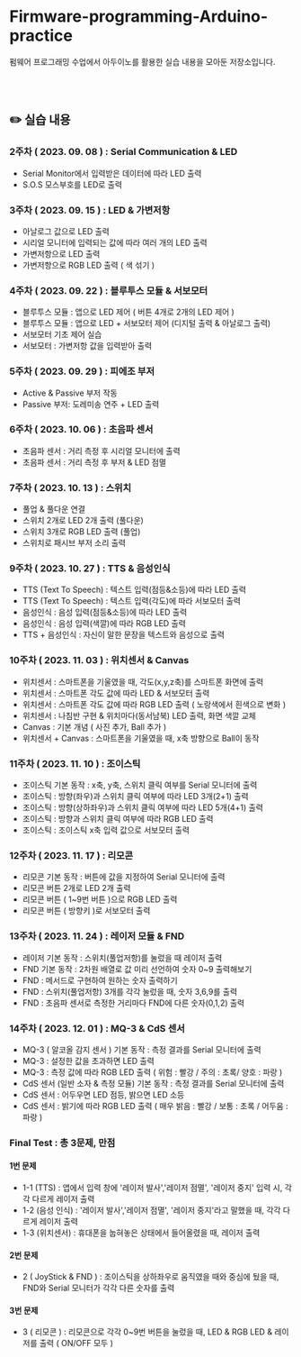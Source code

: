 # Firmware-programming-Arduino-practice
펌웨어 프로그래밍 수업에서 아두이노를 활용한 실습 내용을 모아둔 저장소입니다.

<br><br>

## ✏️ 실습 내용

### 2주차 ( 2023. 09. 08 ) : Serial Communication & LED
- Serial Monitor에서 입력받은 데이터에 따라 LED 출력
- S.O.S 모스부호를 LED로 출력

### 3주차 ( 2023. 09. 15 ) : LED & 가변저항
- 아날로그 값으로 LED 출력
- 시리얼 모니터에 입력되는 값에 따라 여러 개의 LED 출력
- 가변저항으로 LED 출력
- 가변저항으로 RGB LED 출력 ( 색 섞기 )


### 4주차 ( 2023. 09. 22 ) : 블루투스 모듈 & 서보모터
- 블루투스 모듈 : 앱으로 LED 제어 ( 버튼 4개로 2개의 LED 제어 )
- 블루투스 모듈 : 앱으로 LED + 서보모터 제어 (디지털 출력 & 아날로그 출력)
- 서보모터 기초 제어 실습
- 서보모터 : 가변저항 값을 입력받아 출력


### 5주차 ( 2023. 09. 29 ) : 피에조 부저
- Active & Passive 부저 작동
- Passive 부저: 도레미송 연주 + LED 출력


### 6주차 ( 2023. 10. 06 ) :  초음파 센서
- 초음파 센서 : 거리 측정 후 시리얼 모니터에 출력
- 초음파 센서 : 거리 측정 후 부저 & LED 점멸


### 7주차 ( 2023. 10. 13 ) : 스위치
- 풀업 & 풀다운 연결
- 스위치 2개로 LED 2개 출력 (풀다운)
- 스위치 3개로 RGB LED 출력 (풀업)
- 스위치로 패시브 부저 소리 출력


### 9주차 ( 2023. 10. 27 ) : TTS & 음성인식
- TTS (Text To Speech) : 텍스트 입력(점등&소등)에 따라 LED 출력
- TTS (Text To Speech) : 텍스트 입력(각도)에 따라 서보모터 출력
- 음성인식 : 음성 입력(점등&소등)에 따라 LED 출력
- 음성인식 : 음성 입력(색깔)에 따라 RGB LED 출력
- TTS + 음성인식 : 자신이 말한 문장을 텍스트와 음성으로 출력


### 10주차 ( 2023. 11. 03 ) : 위치센서 & Canvas
- 위치센서 : 스마트폰을 기울였을 때, 각도(x,y,z축)를 스마트폰 화면에 출력
- 위치센서 : 스마트폰 각도 값에 따라 LED & 서보모터 출력
- 위치센서 : 스마트폰 각도 값에 따라 RGB LED 출력 ( 노랑색에서 흰색으로 변화 )
- 위치센서 : 나침반 구현 & 위치마다(동서남북) LED 출력, 화면 색깔 교체
- Canvas : 기본 개념 ( 사진 추가, Ball 추가 )
- 위치센서 + Canvas : 스마트폰을 기울였을 때, x축 방향으로 Ball이 동작 


### 11주차 ( 2023. 11. 10 ) : 조이스틱
- 조이스틱 기본 동작 : x축, y축, 스위치 클릭 여부를 Serial 모니터에 출력
- 조이스틱 : 방향(좌우)과 스위치 클릭 여부에 따라 LED 3개(2+1) 출력
- 조이스틱 : 방향(상하좌우)과 스위치 클릭 여부에 따라 LED 5개(4+1) 출력
- 조이스틱 : 방향과 스위치 클릭 여부에 따라 RGB LED 출력
- 조이스틱 : 조이스틱 x축 입력 값으로 서보모터 출력


### 12주차 ( 2023. 11. 17 ) : 리모콘
- 리모콘 기본 동작 : 버튼에 값을 지정하여 Serial 모니터에 출력
- 리모콘 버튼 2개로 LED 2개 출력
- 리모콘 버튼 ( 1~9번 버튼 )으로 RGB LED 출력
- 리모콘 버튼 ( 방향키 )로 서보모터 출력


### 13주차 ( 2023. 11. 24 ) : 레이저 모듈 & FND
- 레이저 기본 동작 : 스위치(풀업저항)를 눌렀을 때 레이저 출력
- FND 기본 동작 : 2차원 배열로 값 미리 선언하여 숫자 0~9 출력해보기
- FND : 메서드로 구현하여 원하는 숫자 출력하기
- FND : 스위치(풀업저항) 3개를 각각 눌렀을 때, 숫자 3,6,9를 출력
- FND : 초음파 센서로 측정한 거리마다 FND에 다른 숫자(0,1,2) 출력


### 14주차 ( 2023. 12. 01 ) : MQ-3 & CdS 센서
- MQ-3 ( 알코올 감지 센서 ) 기본 동작 : 측정 결과를 Serial 모니터에 출력
- MQ-3 : 설정한 값을 초과하면 LED 출력 
- MQ-3 : 측정 값에 따라 RGB LED 출력
        ( 위험 : 빨강 / 주의 : 초록/ 양호 : 파랑 )
- CdS 센서 (일반 소자 & 측정 모듈) 기본 동작 : 측정 결과를 Serial 모니터에 출력
- CdS 센서 : 어두우면 LED 점등, 밝으면 LED 소등
- CdS 센서 : 밝기에 따라 RGB LED 출력
            ( 매우 밝음 : 빨강 / 보통 : 초록 / 어두움 : 파랑 )


### Final Test : 총 3문제, 만점
#### 1번 문제
- 1-1 (TTS) : 앱에서 입력 창에 '레이저 발사','레이저 점멸', '레이저 중지' 입력 시, 각각 다르게 레이저 출력
- 1-2 (음성 인식) : '레이저 발사','레이저 점멸', '레이저 중지'라고 말했을 때, 각각 다르게 레이저 출력
- 1-3 (위치센서) : 휴대폰을 눕혀놓은 상태에서 들어올렸을 때, 레이저 출력
#### 2번 문제
- 2 ( JoyStick & FND ) : 조이스틱을 상하좌우로 움직였을 때와 중심에 뒀을 때, FND와 Serial 모니터가 각각 다른 숫자를 출력
#### 3번 문제
- 3 ( 리모콘 ) : 리모콘으로 각각 0~9번 버튼을 눌렀을 때, LED & RGB LED & 레이저를 출력 ( ON/OFF 모두 )
